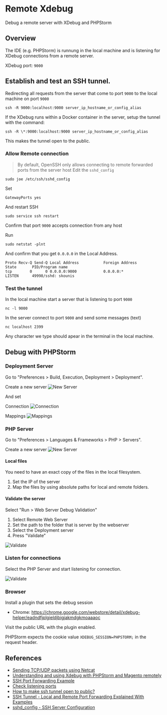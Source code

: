 # Remote Xdebug
Debug a remote server with XDebug and PHPStorm

## Overview 
The IDE (e.g. PHPStorm) is runnung in the local machine and is listening for XDebug connections from a remote server. 

XDebug port: `9000` 

## Establish and test an SSH tunnel. 
Redirecting all requests from the server that come to port `9000` to the local machine on port `9000`

```
ssh -R 9000:localhost:9000 server_ip_hostname_or_config_alias
```
If the XDebug runs within a Docker container in the server, setup the tunnel with the command:

```
ssh -R \*:9000:localhost:9000 server_ip_hostname_or_config_alias
```
This makes the tunnel open to the public. 

### Allow Remote connection 
> By default, OpenSSH only allows connecting to remote forwarded ports from the server host
Edit the `sshd_config`
```
sudo joe /etc/ssh/sshd_config
```
Set
```
GatewayPorts yes
```
And restart SSH
```
sudo service ssh restart
```
Confirm that port `9000` accepts connection from any host

Run
```
sudo netstat -plnt
```
And confirm that you get `0.0.0.0` in the Local Address.
```
Proto Recv-Q Send-Q Local Address           Foreign Address         State       PID/Program name    
tcp        0      0 0.0.0.0:9000            0.0.0.0:*               LISTEN      49998/sshd: skounis 
```
### Test the tunnel 
In the local machine start a server that is listening to port `9000`
```
nc -l 9000
```

In the server connect to port `9000` and send some messages (text) 
```
nc localhost 2399
```

Any character we type should apear in the terminal in the local machine. 

## Debug with PHPStorm
### Deployment Server
Go to "Preferences > Build, Execution, Deployment > Deployment". 

Create a new server 
![New Server](https://github.com/skounis/remote-xdebug/blob/master/xdebug-phpstorm-00.png)

And set

Connection
![Connection](https://github.com/skounis/remote-xdebug/blob/master/xdebug-phpstorm-01.png)

Mappings
![Mappings](https://github.com/skounis/remote-xdebug/blob/master/xdebug-phpstorm-02.png)


### PHP Server
Go to "Preferences > Languages & Frameworks > PHP > Servers". 

Create a new server 
![New Server](https://github.com/skounis/remote-xdebug/blob/master/xdebug-phpstorm-03.png)

#### Local files
You need to have an exact copy of the files in the local filesystem. 
1. Set the IP of the server 
2. Map the files by using absolute paths for local and remote folders. 

#### Validate the server 
Select "Run > Web Server Debug Validation"
1. Select Remote Web Server
2. Set the path to the folder that is server by the webserver
3. Select the Deployment server 
4. Press "Validate" 

![Validate](https://github.com/skounis/remote-xdebug/blob/master/xdebug-phpstorm-04.png)

### Listen for connections
Select the PHP Server and start listening for connection.

![Validate](https://github.com/skounis/remote-xdebug/blob/master/xdebug-phpstorm-05.png)

### Browser 
Install a plugin that sets the debug session 
-  Chrome: https://chrome.google.com/webstore/detail/xdebug-helper/eadndfjplgieldjbigjakmdgkmoaaaoc

Visit the public URL with the plugin enabled.

PHPStorm expects the cookie value `XDEBUG_SESSION=PHPSTORM;` in the request header. 

## References
- [Sending TCP/UDP packets using Netcat](https://help.ubidots.com/en/articles/937233-sending-tcp-udp-packets-using-netcat)
- [Understanding and using Xdebug with PHPStorm and Magento remotely](https://crosp.net/blog/software-development/web/php/understanding-and-using-xdebug-with-phpstorm-and-magento-remotely/)
- [SSH Port Forwarding Example](https://www.ssh.com/ssh/tunneling/example)
- [Check listening ports](https://support.rackspace.com/how-to/checking-listening-ports-with-netstat/)
- [How to make ssh tunnel open to public?](https://superuser.com/questions/588591/how-to-make-ssh-tunnel-open-to-public)
- [SSH Tunnel - Local and Remote Port Forwarding Explained With Examples](https://blog.trackets.com/2014/05/17/ssh-tunnel-local-and-remote-port-forwarding-explained-with-examples.html)
- [sshd_config - SSH Server Configuration](https://www.ssh.com/ssh/sshd_config)
